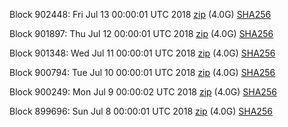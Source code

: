 Block 902448: Fri Jul 13 00:00:01 UTC 2018 [zip](https://dash-bootstrap.ams3.digitaloceanspaces.com/mainnet/2018-07-13/bootstrap.dat.zip) (4.0G) [SHA256](https://dash-bootstrap.ams3.digitaloceanspaces.com/mainnet/2018-07-13/sha256.txt)

Block 901897: Thu Jul 12 00:00:01 UTC 2018 [zip](https://dash-bootstrap.ams3.digitaloceanspaces.com/mainnet/2018-07-12/bootstrap.dat.zip) (4.0G) [SHA256](https://dash-bootstrap.ams3.digitaloceanspaces.com/mainnet/2018-07-12/sha256.txt)

Block 901348: Wed Jul 11 00:00:01 UTC 2018 [zip](https://dash-bootstrap.ams3.digitaloceanspaces.com/mainnet/2018-07-11/bootstrap.dat.zip) (4.0G) [SHA256](https://dash-bootstrap.ams3.digitaloceanspaces.com/mainnet/2018-07-11/sha256.txt)

Block 900794: Tue Jul 10 00:00:01 UTC 2018 [zip](https://dash-bootstrap.ams3.digitaloceanspaces.com/mainnet/2018-07-10/bootstrap.dat.zip) (4.0G) [SHA256](https://dash-bootstrap.ams3.digitaloceanspaces.com/mainnet/2018-07-10/sha256.txt)

Block 900249: Mon Jul  9 00:00:02 UTC 2018 [zip](https://dash-bootstrap.ams3.digitaloceanspaces.com/mainnet/2018-07-09/bootstrap.dat.zip) (4.0G) [SHA256](https://dash-bootstrap.ams3.digitaloceanspaces.com/mainnet/2018-07-09/sha256.txt)

Block 899696: Sun Jul  8 00:00:01 UTC 2018 [zip](https://dash-bootstrap.ams3.digitaloceanspaces.com/mainnet/2018-07-08/bootstrap.dat.zip) (4.0G) [SHA256](https://dash-bootstrap.ams3.digitaloceanspaces.com/mainnet/2018-07-08/sha256.txt)
